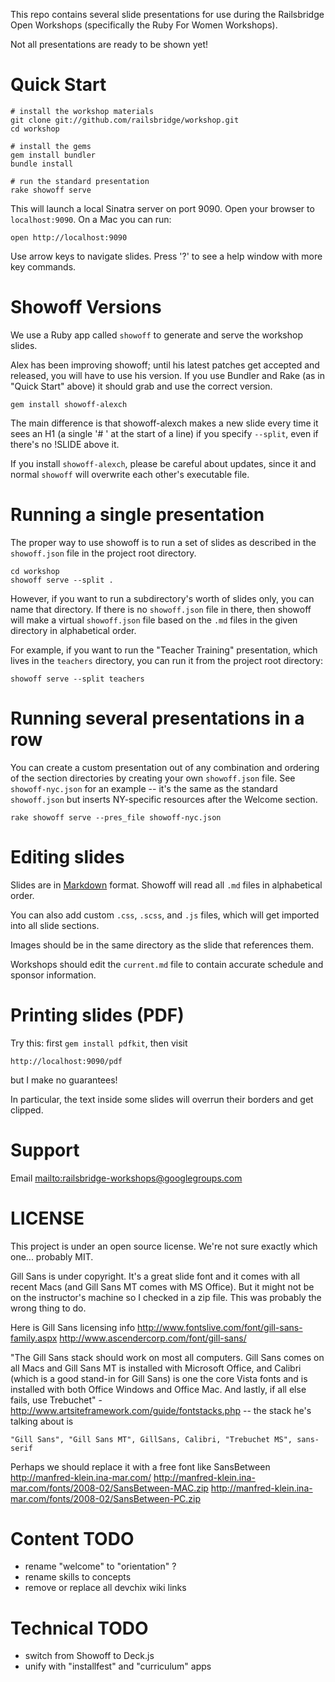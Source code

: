 
This repo contains several slide presentations for use during the Railsbridge Open Workshops (specifically the Ruby For Women Workshops).

Not all presentations are ready to be shown yet!

# Quick Start

	# install the workshop materials
	git clone git://github.com/railsbridge/workshop.git
	cd workshop

	# install the gems
	gem install bundler
	bundle install

	# run the standard presentation
	rake showoff serve

This will launch a local Sinatra server on port 9090. Open your browser to `localhost:9090`. On a Mac you can run:

    open http://localhost:9090

Use arrow keys to navigate slides. Press '?' to see a help window with more key commands.

# Showoff Versions

We use a Ruby app called `showoff` to generate and serve the workshop slides.

Alex has been improving showoff; until his latest patches get accepted and released, you will have to use his version. If you use Bundler and Rake (as in "Quick Start" above) it should grab and use the correct version.

    gem install showoff-alexch

The main difference is that showoff-alexch makes a new slide every time it sees an H1 (a single '# ' at the start of a line) if you specify `--split`, even if there's no !SLIDE above it.

If you install `showoff-alexch`, please be careful about updates, since it and normal `showoff` will overwrite each other's executable file.

# Running a single presentation

The proper way to use showoff is to run a set of slides as described in the `showoff.json` file in the project root directory.

    cd workshop
    showoff serve --split .

However, if you want to run a subdirectory's worth of slides only, you can name that directory. If there is no `showoff.json` file in there, then showoff will make a virtual `showoff.json` file based on the `.md` files in the given directory in alphabetical order.

For example, if you want to run the "Teacher Training" presentation, which lives in the `teachers` directory, you can run it from the project root directory:

    showoff serve --split teachers

# Running several presentations in a row

You can create a custom presentation out of any combination and ordering of the section directories by creating your own `showoff.json` file. See `showoff-nyc.json` for an example -- it's the same as the standard `showoff.json` but inserts NY-specific resources after the Welcome section.

    rake showoff serve --pres_file showoff-nyc.json

# Editing slides

Slides are in [Markdown](http://daringfireball.net/projects/markdown/syntax) format. Showoff will read all `.md` files in alphabetical order.

You can also add custom `.css`, `.scss`, and `.js` files, which will get imported into all slide sections.

Images should be in the same directory as the slide that references them.

Workshops should edit the `current.md` file to contain accurate schedule and sponsor information.

# Printing slides (PDF)

Try this: first `gem install pdfkit`, then visit

    http://localhost:9090/pdf

but I make no guarantees!

In particular, the text inside some slides will overrun their borders and get clipped.

# Support

Email <mailto:railsbridge-workshops@googlegroups.com>

# LICENSE

This project is under an open source license. We're not sure exactly which one... probably MIT.

Gill Sans is under copyright. It's a great slide font and it comes with all recent Macs (and Gill Sans MT comes with MS Office).
But it might not be on the instructor's machine so I checked in a zip file. This was probably the wrong thing to do.

Here is Gill Sans licensing info
  <http://www.fontslive.com/font/gill-sans-family.aspx>
  <http://www.ascendercorp.com/font/gill-sans/>

"The Gill Sans stack should work on most all computers. Gill Sans comes on all
Macs and Gill Sans MT is installed with Microsoft Office, and Calibri (which
is a good stand-in for Gill Sans) is one the core Vista fonts and is installed
with both Office Windows and Office Mac. And lastly, if all else fails, use
Trebuchet" - <http://www.artsiteframework.com/guide/fontstacks.php> -- the stack
he's talking about is

    "Gill Sans", "Gill Sans MT", GillSans, Calibri, "Trebuchet MS", sans-serif

Perhaps we should replace it with a free font like SansBetween
  http://manfred-klein.ina-mar.com/
  http://manfred-klein.ina-mar.com/fonts/2008-02/SansBetween-MAC.zip
  http://manfred-klein.ina-mar.com/fonts/2008-02/SansBetween-PC.zip

# Content TODO

* rename "welcome" to "orientation" ?
* rename skills to concepts
* remove or replace all devchix wiki links

# Technical TODO

* switch from Showoff to Deck.js
* unify with "installfest" and "curriculum" apps

